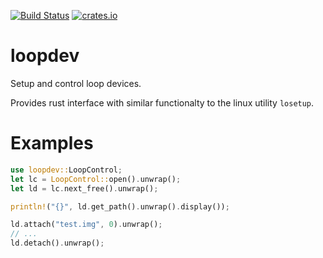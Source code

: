 [![Build Status](https://travis-ci.org/mdaffin/loopdev.svg?branch=master)](https://travis-ci.org/mdaffin/loopdev)
[![crates.io](https://img.shields.io/crates/v/loopdev.svg)](https://crates.io/crates/loopdev)

# loopdev

Setup and control loop devices.

Provides rust interface with similar functionalty to the linux utility `losetup`.

# Examples

```rust
use loopdev::LoopControl;
let lc = LoopControl::open().unwrap();
let ld = lc.next_free().unwrap();

println!("{}", ld.get_path().unwrap().display());

ld.attach("test.img", 0).unwrap();
// ...
ld.detach().unwrap();
```
